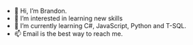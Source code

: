 - 👋 Hi, I’m Brandon.
- 👀 I’m interested in learning new skills
- 🌱 I’m currently learning C#, JavaScript, Python and T-SQL.
- 📫 Email is the best way to reach me.
